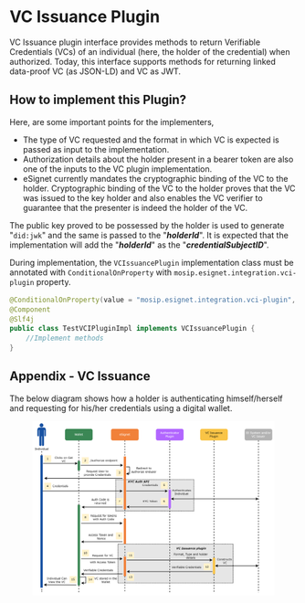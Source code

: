 # VC Issuance Plugin

VC Issuance plugin interface provides methods to return Verifiable Credentials (VCs) of an individual (here, the holder of the credential) when authorized. Today, this interface supports methods for returning linked data-proof VC (as JSON-LD) and VC as JWT.

## How to implement this Plugin?

Here, are some important points for the implementers,

* The type of VC requested and the format in which VC is expected is passed as input to the implementation.
* Authorization details about the holder present in a bearer token are also one of the inputs to the VC plugin implementation.
* eSignet currently mandates the cryptographic binding of the VC to the holder. Cryptographic binding of the VC to the holder proves that the VC was issued to the key holder and also enables the VC verifier to guarantee that the presenter is indeed the holder of the VC.

The public key proved to be possessed by the holder is used to generate "`did:jwk`" and the same is passed to the "_**holderId**_". It is expected that the implementation will add the "_**holderId**_" as the "_**credentialSubjectID**_".

During implementation, the `VCIssuancePlugin` implementation class must be annotated with `ConditionalOnProperty` with `mosip.esignet.integration.vci-plugin` property.

```java
@ConditionalOnProperty(value = "mosip.esignet.integration.vci-plugin", havingValue = "TestVCIPluginImpl")
@Component
@Slf4j
public class TestVCIPluginImpl implements VCIssuancePlugin {
	//Implement methods
}
```

## Appendix - VC Issuance

The below diagram shows how a holder is authenticating himself/herself and requesting for his/her credentials using a digital wallet.

<figure><img src="../.gitbook/assets/activity-diagrams-vc-issuer (1).png" alt=""><figcaption></figcaption></figure>
